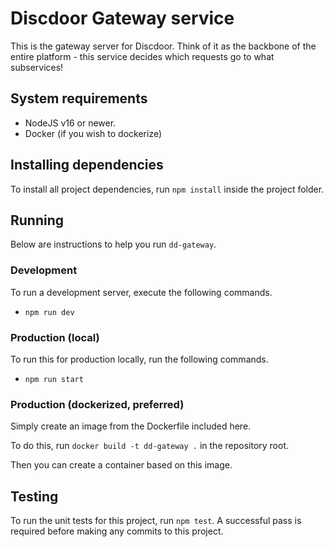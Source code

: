 # Discdoor Gateway service

This is the gateway server for Discdoor. Think of it as the backbone of the entire platform - this service decides which requests go to what subservices!

## System requirements

* NodeJS v16 or newer.
* Docker (if you wish to dockerize)

## Installing dependencies
To install all project dependencies, run `npm install` inside the project folder.

## Running
Below are instructions to help you run `dd-gateway`.

### Development
To run a development server, execute the following commands.
- `npm run dev`

### Production (local)
To run this for production locally, run the following commands.
- `npm run start`

### Production (dockerized, preferred)
Simply create an image from the Dockerfile included here.

To do this, run `docker build -t dd-gateway .` in the repository root.

Then you can create a container based on this image.

## Testing
To run the unit tests for this project, run `npm test`. A successful pass is required before making any commits to this project.